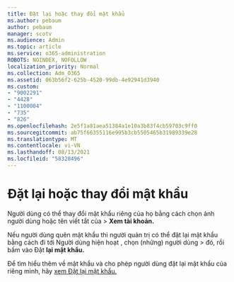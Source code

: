 ```yaml
---
title: Đặt lại hoặc thay đổi mật khẩu
ms.author: pebaum
author: pebaum
manager: scotv
ms.audience: Admin
ms.topic: article
ms.service: o365-administration
ROBOTS: NOINDEX, NOFOLLOW
localization_priority: Normal
ms.collection: Adm_O365
ms.assetid: 063b56f2-625b-4520-99db-4e92941d3940
ms.custom:
- "9002291"
- "4428"
- "1100004"
- "735"
- "826"
ms.openlocfilehash: 2e5f1a81aea51384a1e10a3b83f4cb59703c9ff0
ms.sourcegitcommit: ab75f66355116e995b3cb5505465b31989339e28
ms.translationtype: MT
ms.contentlocale: vi-VN
ms.lasthandoff: 08/13/2021
ms.locfileid: "58328496"
---
```

# <a name="reset-or-change-passwords"></a>Đặt lại hoặc thay đổi mật khẩu

Người dùng có thể thay đổi mật khẩu riêng của họ bằng cách chọn ảnh người dùng hoặc tên viết tắt của > **Xem tài khoản.**
  
Nếu người dùng quên mật khẩu thì người quản trị có thể đặt lại mật khẩu bằng cách đi tới Người dùng hiện hoạt , chọn (những) người dùng  >  [](https://portal.office.com/adminportal/home#/users)đó, rồi bấm vào Đặt **lại mật khẩu.**
  
Để tìm hiểu thêm về mật khẩu và cho phép người dùng đặt lại mật khẩu của riêng mình, hãy [xem Đặt lại mật khẩu.](https://docs.microsoft.com/microsoft-365/admin/add-users/reset-passwords)
